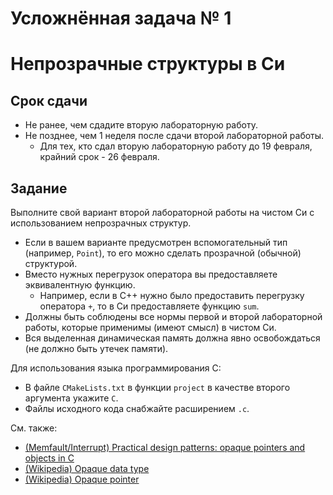 # Усложнённая задача № 1
# Непрозрачные структуры в Си

## Срок сдачи

- Не ранее, чем сдадите вторую лабораторную работу.
- Не позднее, чем 1 неделя после сдачи второй лабораторной работы.
  - Для тех, кто сдал вторую лабораторную работу до 19 февраля, крайний срок - 26 февраля.

## Задание

Выполните свой вариант второй лабораторной работы на чистом Cи с использованием непрозрачных структур.
- Если в вашем варианте предусмотрен вспомогательный тип (например, `Point`),
  то его можно сделать прозрачной (обычной) структурой.
- Вместо нужных перегрузок оператора вы предоставляете эквивалентную функцию.
  - Например, если в C++ нужно было предоставить перегрузку оператора `+`, то в Си предоставляете функцию `sum`.
- Должны быть соблюдены все нормы первой и второй лабораторной работы,
  которые применимы (имеют смысл) в чистом Си.
- Вся выделенная динамическая память должна явно освобождаться (не должно быть утечек памяти).

Для использования языка программирования C:
- В файле `CMakeLists.txt` в функции `project` в качестве второго аргумента укажите `C`.
- Файлы исходного кода снабжайте расширением `.c`.

См. также:
- [(Memfault/Interrupt) Practical design patterns: opaque pointers and objects in C](https://interrupt.memfault.com/blog/opaque-pointers)
- [(Wikipedia) Opaque data type](https://en.wikipedia.org/wiki/Opaque_data_type)
- [(Wikipedia) Opaque pointer](https://en.wikipedia.org/wiki/Opaque_pointer)
